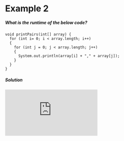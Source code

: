 # Example 2

##### What is the runtime of the below code?

```
void printPairs(int[] array) {
  for (int i= 0; i < array.length; i++)
  {
    for (int j = 0; j < array.length; j++)
    {
      System.out.println(array[i] + "," + array[j]);
    }
  }
}
```

##### Solution
![](https://latex.codecogs.com/svg.latex?O%28n%29%20*%20O%28n%29%20%3D%20O%28n%5E2%29)
